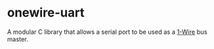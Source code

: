# onewire-uart

A modular C library that allows a serial port to be used as a [1-Wire](https://en.wikipedia.org/wiki/1-Wire) bus master.
